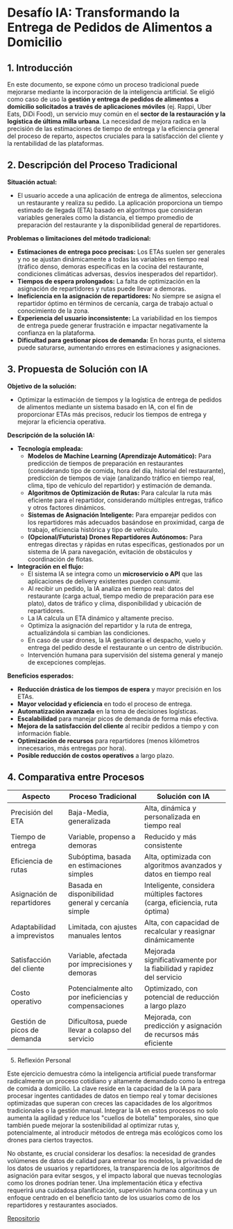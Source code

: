 Desafío IA: Transformando la Entrega de Pedidos de Alimentos a Domicilio
========================================================================

1\. Introducción
----------------

En este documento, se expone cómo un proceso tradicional puede mejorarse mediante la incorporación de la inteligencia artificial. Se eligió como caso de uso la **gestión y entrega de pedidos de alimentos a domicilio solicitados a través de aplicaciones móviles** (ej. Rappi, Uber Eats, DiDi Food), un servicio muy común en el **sector de la restauración y la logística de última milla urbana**. La necesidad de mejora radica en la precisión de las estimaciones de tiempo de entrega y la eficiencia general del proceso de reparto, aspectos cruciales para la satisfacción del cliente y la rentabilidad de las plataformas.

2\. Descripción del Proceso Tradicional
---------------------------------------

**Situación actual:**

-   El usuario accede a una aplicación de entrega de alimentos, selecciona un restaurante y realiza su pedido. La aplicación proporciona un tiempo estimado de llegada (ETA) basado en algoritmos que consideran variables generales como la distancia, el tiempo promedio de preparación del restaurante y la disponibilidad general de repartidores.

**Problemas o limitaciones del método tradicional:**

-   **Estimaciones de entrega poco precisas:** Los ETAs suelen ser generales y no se ajustan dinámicamente a todas las variables en tiempo real (tráfico denso, demoras específicas en la cocina del restaurante, condiciones climáticas adversas, desvíos inesperados del repartidor).
-   **Tiempos de espera prolongados:** La falta de optimización en la asignación de repartidores y rutas puede llevar a demoras.
-   **Ineficiencia en la asignación de repartidores:** No siempre se asigna el repartidor óptimo en términos de cercanía, carga de trabajo actual o conocimiento de la zona.
-   **Experiencia del usuario inconsistente:** La variabilidad en los tiempos de entrega puede generar frustración e impactar negativamente la confianza en la plataforma.
-   **Dificultad para gestionar picos de demanda:** En horas punta, el sistema puede saturarse, aumentando errores en estimaciones y asignaciones.

3\. Propuesta de Solución con IA
--------------------------------

**Objetivo de la solución:**

-   Optimizar la estimación de tiempos y la logística de entrega de pedidos de alimentos mediante un sistema basado en IA, con el fin de proporcionar ETAs más precisos, reducir los tiempos de entrega y mejorar la eficiencia operativa.

**Descripción de la solución IA:**

-   **Tecnología empleada:**
    -   **Modelos de Machine Learning (Aprendizaje Automático):** Para predicción de tiempos de preparación en restaurantes (considerando tipo de comida, hora del día, historial del restaurante), predicción de tiempos de viaje (analizando tráfico en tiempo real, clima, tipo de vehículo del repartidor) y estimación de demanda.
    -   **Algoritmos de Optimización de Rutas:** Para calcular la ruta más eficiente para el repartidor, considerando múltiples entregas, tráfico y otros factores dinámicos.
    -   **Sistemas de Asignación Inteligente:** Para emparejar pedidos con los repartidores más adecuados basándose en proximidad, carga de trabajo, eficiencia histórica y tipo de vehículo.
    -   **(Opcional/Futurista) Drones Repartidores Autónomos:** Para entregas directas y rápidas en rutas específicas, gestionados por un sistema de IA para navegación, evitación de obstáculos y coordinación de flotas.
-   **Integración en el flujo:**
    -   El sistema IA se integra como un **microservicio o API** que las aplicaciones de delivery existentes pueden consumir.
    -   Al recibir un pedido, la IA analiza en tiempo real: datos del restaurante (carga actual, tiempo medio de preparación para ese plato), datos de tráfico y clima, disponibilidad y ubicación de repartidores.
    -   La IA calcula un ETA dinámico y altamente preciso.
    -   Optimiza la asignación del repartidor y la ruta de entrega, actualizándola si cambian las condiciones.
    -   En caso de usar drones, la IA gestionaría el despacho, vuelo y entrega del pedido desde el restaurante o un centro de distribución.
    -   Intervención humana para supervisión del sistema general y manejo de excepciones complejas.

**Beneficios esperados:**

-   **Reducción drástica de los tiempos de espera** y mayor precisión en los ETAs.
-   **Mayor velocidad y eficiencia** en todo el proceso de entrega.
-   **Automatización avanzada** en la toma de decisiones logísticas.
-   **Escalabilidad** para manejar picos de demanda de forma más efectiva.
-   **Mejora de la satisfacción del cliente** al recibir pedidos a tiempo y con información fiable.
-   **Optimización de recursos** para repartidores (menos kilómetros innecesarios, más entregas por hora).
-   **Posible reducción de costos operativos** a largo plazo.

4\. Comparativa entre Procesos
------------------------------

| Aspecto                     | Proceso Tradicional                                    | Solución con IA                                                            |
|-----------------------------|--------------------------------------------------------|--------------------------------------------------------------------------- |
| Precisión del ETA           | Baja-Media, generalizada                               | Alta, dinámica y personalizada en tiempo real                              |
| Tiempo de entrega           | Variable, propenso a demoras                           | Reducido y más consistente                                                 |
| Eficiencia de rutas         | Subóptima, basada en estimaciones simples              | Alta, optimizada con algoritmos avanzados y datos en tiempo real           |
| Asignación de repartidores  | Basada en disponibilidad general y cercanía simple     | Inteligente, considera múltiples factores (carga, eficiencia, ruta óptima) |
| Adaptabilidad a imprevistos | Limitada, con ajustes manuales lentos                  | Alta, con capacidad de recalcular y reasignar dinámicamente                |
| Satisfacción del cliente    | Variable, afectada por imprecisiones y demoras         | Mejorada significativamente por la fiabilidad y rapidez del servicio       |
| Costo operativo             | Potencialmente alto por ineficiencias y compensaciones | Optimizado, con potencial de reducción a largo plazo                       |
| Gestión de picos de demanda | Dificultosa, puede llevar a colapso del servicio       | Mejorada, con predicción y asignación de recursos más eficiente            |

5. Reflexión Personal

Este ejercicio demuestra cómo la inteligencia artificial puede transformar radicalmente un proceso cotidiano y altamente demandado como la entrega de comida a domicilio. La clave reside en la capacidad de la IA para procesar ingentes cantidades de datos en tiempo real y tomar decisiones optimizadas que superan con creces las capacidades de los algoritmos tradicionales o la gestión manual. Integrar la IA en estos procesos no solo aumenta la agilidad y reduce los "cuellos de botella" temporales, sino que también puede mejorar la sostenibilidad al optimizar rutas y, potencialmente, al introducir métodos de entrega más ecológicos como los drones para ciertos trayectos.

No obstante, es crucial considerar los desafíos: la necesidad de grandes volúmenes de datos de calidad para entrenar los modelos, la privacidad de los datos de usuarios y repartidores, la transparencia de los algoritmos de asignación para evitar sesgos, y el impacto laboral que nuevas tecnologías como los drones podrían tener. Una implementación ética y efectiva requerirá una cuidadosa planificación, supervisión humana continua y un enfoque centrado en el beneficio tanto de los usuarios como de los repartidores y restaurantes asociados.

[Repositorio](https://github.com/MatiusDev/Desaf-o-IA-Transformando-un-Proceso-Tradicional.git)
